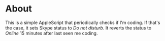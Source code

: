 About
=====

This is a simple AppleScript that periodically checks if I'm coding. If that's the case, it sets Skype status to *Do not disturb*. It reverts the status to *Online* 15 minutes after last seen me coding.
